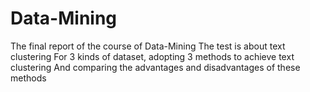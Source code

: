 # Data-Mining
The final report of the course of Data-Mining
The test is about text clustering
For 3 kinds of dataset, adopting 3 methods to achieve text clustering
And comparing the advantages and disadvantages of these methods
